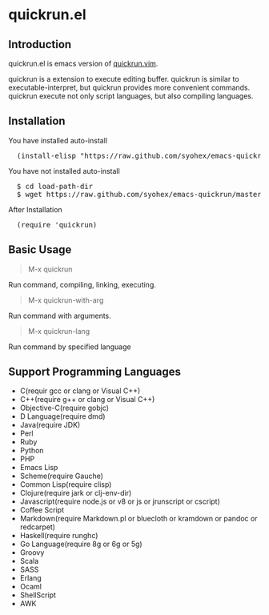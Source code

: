 quickrun.el
==================

Introduction
------------
quickrun.el is emacs version of [quickrun.vim](https://github.com/thinca/vim-quickrun).


quickrun is a extension to execute editing buffer.
quickrun is similar to executable-interpret, but quickrun provides more convenient
commands. quickrun execute not only script languages, but also compiling languages.


Installation
------------

You have installed auto-install
<pre>
  (install-elisp "https://raw.github.com/syohex/emacs-quickrun/master/quickrun.el")
</pre>

You have not installed auto-install
<pre>
  $ cd load-path-dir
  $ wget https://raw.github.com/syohex/emacs-quickrun/master/quickrun.el
</pre>

After Installation
<pre>
  (require 'quickrun)
</pre>


Basic Usage
-----------
> M-x quickrun

Run command, compiling, linking, executing.

> M-x quickrun-with-arg

Run command with arguments.

> M-x quickrun-lang

Run command by specified language

Support Programming Languages
-----------------------------
* C(requir gcc or clang or Visual C++)
* C++(require g++ or clang or Visual C++)
* Objective-C(require gobjc)
* D Language(require dmd)
* Java(require JDK)
* Perl
* Ruby
* Python
* PHP
* Emacs Lisp
* Scheme(require Gauche)
* Common Lisp(require clisp)
* Clojure(require jark or clj-env-dir)
* Javascript(require node.js or v8 or js or jrunscript or cscript)
* Coffee Script
* Markdown(require Markdown.pl or bluecloth or kramdown or pandoc or redcarpet)
* Haskell(require runghc)
* Go Language(require 8g or 6g or 5g)
* Groovy
* Scala
* SASS
* Erlang
* Ocaml
* ShellScript
* AWK
